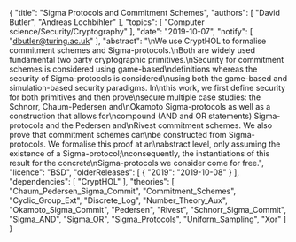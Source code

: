 {
    "title": "Sigma Protocols and Commitment Schemes",
    "authors": [
        "David Butler",
        "Andreas Lochbihler"
    ],
    "topics": [
        "Computer science/Security/Cryptography"
    ],
    "date": "2019-10-07",
    "notify": [
        "dbutler@turing.ac.uk"
    ],
    "abstract": "\nWe use CryptHOL to formalise commitment schemes and Sigma-protocols.\nBoth are widely used fundamental two party cryptographic primitives.\nSecurity for commitment schemes is considered using game-based\ndefinitions whereas the security of Sigma-protocols is considered\nusing both the game-based and simulation-based security paradigms. In\nthis work, we first define security for both primitives and then prove\nsecure multiple case studies: the Schnorr, Chaum-Pedersen and\nOkamoto Sigma-protocols as well as a construction that allows for\ncompound (AND and OR statements) Sigma-protocols and the Pedersen and\nRivest commitment schemes. We also prove that commitment schemes can\nbe constructed from Sigma-protocols. We formalise this proof at an\nabstract level, only assuming the existence of a Sigma-protocol;\nconsequently, the instantiations of this result for the concrete\nSigma-protocols we consider come for free.",
    "licence": "BSD",
    "olderReleases": [
        {
            "2019": "2019-10-08"
        }
    ],
    "dependencies": [
        "CryptHOL"
    ],
    "theories": [
        "Chaum_Pedersen_Sigma_Commit",
        "Commitment_Schemes",
        "Cyclic_Group_Ext",
        "Discrete_Log",
        "Number_Theory_Aux",
        "Okamoto_Sigma_Commit",
        "Pedersen",
        "Rivest",
        "Schnorr_Sigma_Commit",
        "Sigma_AND",
        "Sigma_OR",
        "Sigma_Protocols",
        "Uniform_Sampling",
        "Xor"
    ]
}